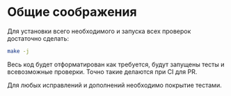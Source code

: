 # Общие соображения 

Для установки всего необходимого и запуска всех проверок достаточно сделать:

```bash
make -j
```

Весь код будет отформатирован как требуется, будут запущены тесты и всевозможные проверки. Точно такие делаются при CI для PR.

Для любых исправлений и дополнений необходимо покрытие тестами.
